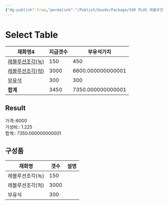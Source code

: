 ```yaml
---
{"dg-publish":true,"permalink":"/Publish/Goods/Package/SSR PLUS 레볼루션 스탭업 1/"}
---
```



# Select Table
<div><table class="dataview table-view-table"><thead class="table-view-thead"><tr class="table-view-tr-header"><th class="table-view-th"><span>재화명</span><span class="dataview small-text">4</span></th><th class="table-view-th"><span>지급갯수</span></th><th class="table-view-th"><span>부유석가치</span></th></tr></thead><tbody class="table-view-tbody"><tr><td><span><a data-tooltip-position="top" aria-label="Publish/Goods/Currencies/레볼루션조각(녹).md" data-href="Publish/Goods/Currencies/레볼루션조각(녹).md" href="Publish/Goods/Currencies/레볼루션조각(녹).md" class="internal-link" target="_blank" rel="noopener nofollow">레볼루션조각(녹)</a></span></td><td>150</td><td>450</td></tr><tr><td><span><a data-tooltip-position="top" aria-label="Publish/Goods/Currencies/레볼루션조각(적).md" data-href="Publish/Goods/Currencies/레볼루션조각(적).md" href="Publish/Goods/Currencies/레볼루션조각(적).md" class="internal-link" target="_blank" rel="noopener nofollow">레볼루션조각(적)</a></span></td><td>3000</td><td>6600.000000000001</td></tr><tr><td><span><a data-tooltip-position="top" aria-label="Publish/Goods/Currencies/부유석.md" data-href="Publish/Goods/Currencies/부유석.md" href="Publish/Goods/Currencies/부유석.md" class="internal-link" target="_blank" rel="noopener nofollow">부유석</a></span></td><td>300</td><td>300</td></tr><tr><td><span><strong>합계</strong></span></td><td>3450</td><td>7350.000000000001</td></tr></tbody></table></div><p><span><h2 data-heading="Result" dir="auto">Result</h2></span></p><span><span>가격::6000 <br></span></span><span><span>가성비:: 1.225 <br></span></span><span><span>합계:: 7350.000000000001</span></span>

## 구성품
| **재화명**   | **갯수** | 설명  |
| --------- | ------ | --- |
| 레볼루션조각(녹) | 150    |     |
| 레볼루션조각(적) | 3000   |     |
| 부유석       | 300    |     |



